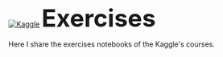 [![Kaggle](https://img.shields.io/badge/Kaggle-20BEFF?style=for-the-badge&logo=Kaggle&logoColor=white)](https://www.kaggle.com/rubensjrcosta) 
 <font size="10">**Exercises**</font> 

Here I share the exercises notebooks  of the Kaggle's courses.

